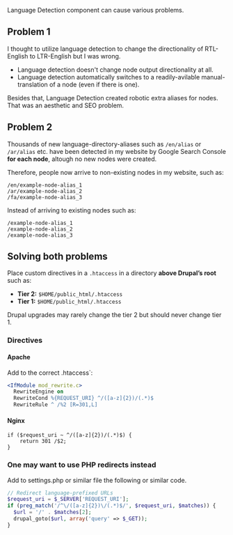 Language Detection component can cause various problems.

## Problem 1 ##

I thought to utilize language detection to change the directionality of RTL-English to LTR-English but I was wrong.

* Language detection doesn't change node output directionality at all.
* Language detection automatically switches to a readily-avilable manual-translation of a node (even if there is one).

Besides that, Language Detection created robotic extra aliases for nodes. That was an aesthetic and SEO problem.

## Problem 2 ##

Thousands of new language-directory-aliases such as `/en/alias` or `/ar/alias` etc. have been detected in my website by Google Search Console **for each node**, altough no new nodes were created. 

Therefore, people now arrive to non-existing nodes in my website, such as:

```
/en/example-node-alias_1
/ar/example-node-alias_2
/fa/example-node-alias_3
```

Instead of arriving to existing nodes such as:

```
/example-node-alias_1
/example-node-alias_2
/example-node-alias_3
```

## Solving both problems

Place custom directives in a `.htaccess` in a directory **above Drupal’s root** such as:

* **Tier 2:** `$HOME/public_html/.htaccess`
* **Tier 1:** `$HOME/public_html/.htaccess`

Drupal upgrades may rarely change the tier 2 but should never change tier 1.

### Directives

#### Apache

Add to the correct .htaccess`:

```apache
<IfModule mod_rewrite.c>
  RewriteEngine on
  RewriteCond %{REQUEST_URI} ^/([a-z]{2})/(.*)$
  RewriteRule ^ /%2 [R=301,L]
```

#### Nginx

```nginx
if ($request_uri ~ ^/([a-z]{2})/(.*)$) {
    return 301 /$2;
}
```

### One may want to use PHP redirects instead

Add to settings.php or similar file the following or similar code.

```php
// Redirect language-prefixed URLs
$request_uri = $_SERVER['REQUEST_URI'];
if (preg_match('/^\/([a-z]{2})\/(.*)$/', $request_uri, $matches)) {
  $url = '/' . $matches[2];
  drupal_goto($url, array('query' => $_GET));
}
```
